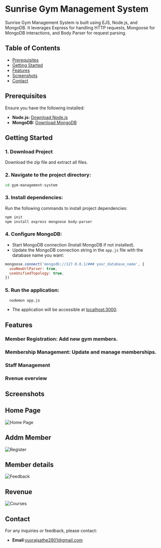 # Sunrise Gym Management System

Sunrise Gym Management System is built using EJS, Node.js, and MongoDB. It leverages Express for handling HTTP requests, Mongoose for MongoDB interactions, and Body Parser for request parsing.

## Table of Contents

- [Prerequisites](#prerequisites)
- [Getting Started](#getting-started)
- [Features](#features)
- [Screenshots](#screenshots)
- [Contact](#contact)

## Prerequisites

Ensure you have the following installed:

- **Node.js:** [Download Node.js](https://nodejs.org/)
- **MongoDB:** [Download MongoDB](https://www.mongodb.com/try/download/community)

## Getting Started

### 1. Download Project

Download the zip file and extract all files.

### 2. Navigate to the project directory:

```bash
cd gym-management-system
```

### 3. Install dependencies:

Run the following commands to install project dependencies:

```bash
npm init
npm install express mongoose body-parser
```

### 4. Configure MongoDB:

- Start MongoDB connection (Install MongoDB if not installed).
- Update the MongoDB connection string in the `app.js` file with the database name you want:

```javascript
mongoose.connect('mongodb://127.0.0.1/### your_database_name', {
  useNewUrlParser: true,
  useUnifiedTopology: true,
})
```

### 5. Run the application:

```bash
  nodemon app.js
```
- The application will be accessible at [localhost:3000](http://localhost:3000).

## Features

### Member Registration: Add new gym members.
### Membership Management: Update and manage memberships.
### Staff Management
### Rvenue overview

## Screenshots

## Home Page
![Home Page](screenshots/Homepage.png)

## Addm Member
![Register](screenshots/Register.png)

## Member details
![Feedback](screenshots/Details.png)

## Revenue
![Courses](screenshots/Revenue.png)


## Contact

For any inquiries or feedback, please contact:

- **Email**:yuvrajsathe2801@gmail.com



